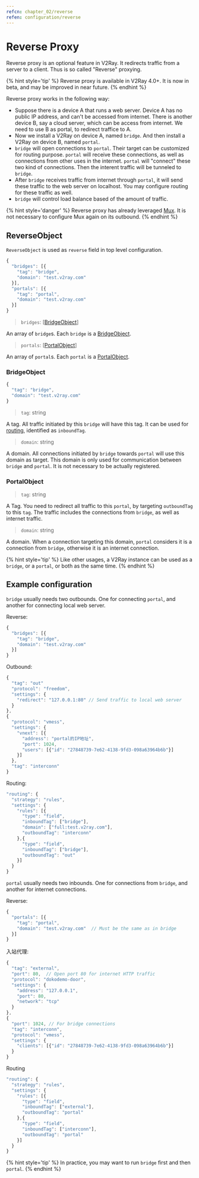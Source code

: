```yaml
---
refcn: chapter_02/reverse
refen: configuration/reverse
---
```


# Reverse Proxy

Reverse proxy is an optional feature in V2Ray. It redirects traffic from a server to a client. Thus is so called "Reverse" proxying.

{% hint style='tip' %}
Reverse proxy is available in V2Ray 4.0+. It is now in beta, and may be improved in near future.
{% endhint %}

Reverse proxy works in the following way:

* Suppose there is a device A that runs a web server. Device A has no public IP address, and can't be accessed from internet. There is another device B, say a cloud server, which can be access from internet. We need to use B as portal, to redirect traffice to A.
* Now we install a V2Ray on device A, named `bridge`. And then install a V2Ray on device B, named `portal`.
* `bridge` will open connections to `portal`. Their target can be customized for routing purpose. `portal` will receive these connections, as well as connections from other uses in the internet. `portal` will "connect" these two kind of connections. Then the interent traffic will be tunneled to `bridge`.
* After `bridge` receives traffic from internet through `portal`, it will send these traffic to the web server on localhost. You may configure routing for these traffic as well.
* `bridge` will control load balance based of the amount of traffic.

{% hint style='danger' %}
Reverse proxy has already leveraged [Mux](mux.md). It is not necessary to configure Mux again on its outbound.
{% endhint %}

## ReverseObject

`ReverseObject` is used as `reverse` field in top level configuration.

```javascript
{
  "bridges": [{
    "tag": "bridge",
    "domain": "test.v2ray.com"
  }],
  "portals": [{
    "tag": "portal",
    "domain": "test.v2ray.com"
  }]
}
```

> `bridges`: \[[BridgeObject](bridgeobject)\]

An array of `bridge`s. Each `bridge` is a [BridgeObject](bridgeobject).

> `portals`: \[[PortalObject](portalobject)\]

An array of `portal`s. Each `portal` is a [PortalObject](bridgeobject).

### BridgeObject

```javascript
{
  "tag": "bridge",
  "domain": "test.v2ray.com"
}
```

> `tag`: string

A tag. All traffic initiated by this `bridge` will have this tag. It can be used for [routing](routing.md), identified as `inboundTag`.

> `domain`: string

A domain. All connections initiated by `bridge` towards `portal` will use this domain as target. This domain is only used for communication between `bridge` and `portal`. It is not necessary to be actually registered.

### PortalObject

> `tag`: string

A Tag. You need to redirect all traffic to this `portal`, by targeting `outboundTag` to this `tag`. The traffic includes the connections from `bridge`, as well as internet traffic.

> `domain`: string

A domain. When a connection targeting this domain, `portal` considers it is a connection from `bridge`, otherwise it is an internet connection.

{% hint style='tip' %}
Like other usages, a V2Ray instance can be used as a `bridge`, or a `portal`, or both as the same time.
{% endhint %}

## Example configuration

`bridge` usually needs two outbounds. One for connecting `portal`, and another for connecting local web server.

Reverse:

```javascript
{
  "bridges": [{
    "tag": "bridge",
    "domain": "test.v2ray.com"
  }]
}
```

Outbound:

```javascript
{
  "tag": "out"
  "protocol": "freedom",
  "settings": {
    "redirect": "127.0.0.1:80" // Send traffic to local web server
  }
},
{
  "protocol": "vmess",
  "settings": {
    "vnext": [{
      "address": "portal的IP地址",
      "port": 1024,
      "users": [{"id": "27848739-7e62-4138-9fd3-098a63964b6b"}]
    }]
  },
  "tag": "interconn"
}
```

Routing:

```javascript
"routing": {
  "strategy": "rules",
  "settings": {
    "rules": [{
      "type": "field",
      "inboundTag": ["bridge"],
      "domain": ["full:test.v2ray.com"],
      "outboundTag": "interconn"
    },{
      "type": "field",
      "inboundTag": ["bridge"],
      "outboundTag": "out"
    }]
  }
}
```

`portal` usually needs two inbounds. One for connections from `bridge`, and another for internet connections.

Reverse:

```javascript
{
  "portals": [{
    "tag": "portal",
    "domain": "test.v2ray.com"  // Must be the same as in bridge
  }]
}
```

入站代理:

```javascript
{
  "tag": "external",
  "port": 80,  // Open port 80 for internet HTTP traffic
  "protocol": "dokodemo-door",
  "settings": {
    "address": "127.0.0.1",
    "port": 80,
    "network": "tcp"
  }
},
{
  "port": 1024, // For bridge connections
  "tag": "interconn",
  "protocol": "vmess",
  "settings": {
    "clients": [{"id": "27848739-7e62-4138-9fd3-098a63964b6b"}]
  }
}
```

Routing

```javascript
"routing": {
  "strategy": "rules",
  "settings": {
    "rules": [{
      "type": "field",
      "inboundTag": ["external"],
      "outboundTag": "portal"
    },{
      "type": "field",
      "inboundTag": ["interconn"],
      "outboundTag": "portal"
    }]
  }
}
```

{% hint style='tip' %}
In practice, you may want to run `bridge` first and then `portal`.
{% endhint %}
